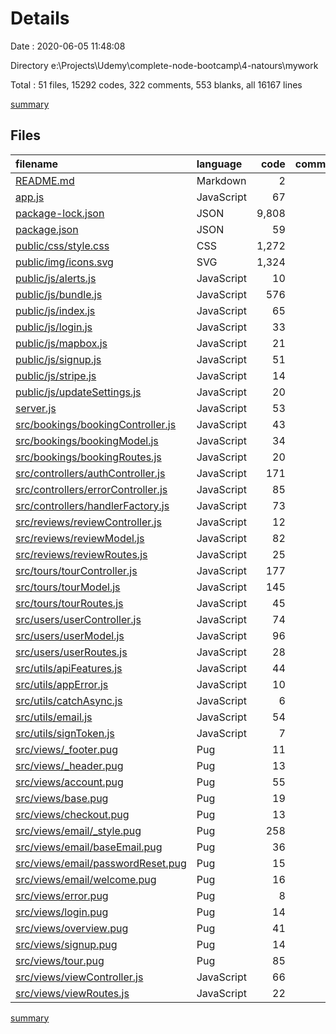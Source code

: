 # Details

Date : 2020-06-05 11:48:08

Directory e:\Projects\Udemy\complete-node-bootcamp\4-natours\mywork

Total : 51 files,  15292 codes, 322 comments, 553 blanks, all 16167 lines

[summary](results.md)

## Files
| filename | language | code | comment | blank | total |
| :--- | :--- | ---: | ---: | ---: | ---: |
| [README.md](/README.md) | Markdown | 2 | 0 | 2 | 4 |
| [app.js](/app.js) | JavaScript | 67 | 31 | 32 | 130 |
| [package-lock.json](/package-lock.json) | JSON | 9,808 | 0 | 1 | 9,809 |
| [package.json](/package.json) | JSON | 59 | 0 | 1 | 60 |
| [public/css/style.css](/public/css/style.css) | CSS | 1,272 | 3 | 74 | 1,349 |
| [public/img/icons.svg](/public/img/icons.svg) | SVG | 1,324 | 0 | 1 | 1,325 |
| [public/js/alerts.js](/public/js/alerts.js) | JavaScript | 10 | 1 | 2 | 13 |
| [public/js/bundle.js](/public/js/bundle.js) | JavaScript | 576 | 0 | 16 | 592 |
| [public/js/index.js](/public/js/index.js) | JavaScript | 65 | 5 | 15 | 85 |
| [public/js/login.js](/public/js/login.js) | JavaScript | 33 | 2 | 5 | 40 |
| [public/js/mapbox.js](/public/js/mapbox.js) | JavaScript | 21 | 6 | 6 | 33 |
| [public/js/signup.js](/public/js/signup.js) | JavaScript | 51 | 2 | 7 | 60 |
| [public/js/stripe.js](/public/js/stripe.js) | JavaScript | 14 | 2 | 4 | 20 |
| [public/js/updateSettings.js](/public/js/updateSettings.js) | JavaScript | 20 | 1 | 4 | 25 |
| [server.js](/server.js) | JavaScript | 53 | 13 | 11 | 77 |
| [src/bookings/bookingController.js](/src/bookings/bookingController.js) | JavaScript | 43 | 6 | 12 | 61 |
| [src/bookings/bookingModel.js](/src/bookings/bookingModel.js) | JavaScript | 34 | 0 | 5 | 39 |
| [src/bookings/bookingRoutes.js](/src/bookings/bookingRoutes.js) | JavaScript | 20 | 0 | 7 | 27 |
| [src/controllers/authController.js](/src/controllers/authController.js) | JavaScript | 171 | 60 | 48 | 279 |
| [src/controllers/errorController.js](/src/controllers/errorController.js) | JavaScript | 85 | 17 | 19 | 121 |
| [src/controllers/handlerFactory.js](/src/controllers/handlerFactory.js) | JavaScript | 73 | 4 | 15 | 92 |
| [src/reviews/reviewController.js](/src/reviews/reviewController.js) | JavaScript | 12 | 6 | 9 | 27 |
| [src/reviews/reviewModel.js](/src/reviews/reviewModel.js) | JavaScript | 82 | 25 | 15 | 122 |
| [src/reviews/reviewRoutes.js](/src/reviews/reviewRoutes.js) | JavaScript | 25 | 1 | 6 | 32 |
| [src/tours/tourController.js](/src/tours/tourController.js) | JavaScript | 177 | 12 | 37 | 226 |
| [src/tours/tourModel.js](/src/tours/tourModel.js) | JavaScript | 145 | 31 | 22 | 198 |
| [src/tours/tourRoutes.js](/src/tours/tourRoutes.js) | JavaScript | 45 | 8 | 14 | 67 |
| [src/users/userController.js](/src/users/userController.js) | JavaScript | 74 | 28 | 26 | 128 |
| [src/users/userModel.js](/src/users/userModel.js) | JavaScript | 96 | 19 | 21 | 136 |
| [src/users/userRoutes.js](/src/users/userRoutes.js) | JavaScript | 28 | 3 | 11 | 42 |
| [src/utils/apiFeatures.js](/src/utils/apiFeatures.js) | JavaScript | 44 | 2 | 11 | 57 |
| [src/utils/appError.js](/src/utils/appError.js) | JavaScript | 10 | 7 | 6 | 23 |
| [src/utils/catchAsync.js](/src/utils/catchAsync.js) | JavaScript | 6 | 1 | 2 | 9 |
| [src/utils/email.js](/src/utils/email.js) | JavaScript | 54 | 4 | 9 | 67 |
| [src/utils/signToken.js](/src/utils/signToken.js) | JavaScript | 7 | 0 | 3 | 10 |
| [src/views/_footer.pug](/src/views/_footer.pug) | Pug | 11 | 0 | 0 | 11 |
| [src/views/_header.pug](/src/views/_header.pug) | Pug | 13 | 2 | 2 | 17 |
| [src/views/account.pug](/src/views/account.pug) | Pug | 55 | 3 | 7 | 65 |
| [src/views/base.pug](/src/views/base.pug) | Pug | 19 | 3 | 6 | 28 |
| [src/views/checkout.pug](/src/views/checkout.pug) | Pug | 13 | 0 | 1 | 14 |
| [src/views/email/_style.pug](/src/views/email/_style.pug) | Pug | 258 | 0 | 0 | 258 |
| [src/views/email/baseEmail.pug](/src/views/email/baseEmail.pug) | Pug | 36 | 2 | 7 | 45 |
| [src/views/email/passwordReset.pug](/src/views/email/passwordReset.pug) | Pug | 15 | 0 | 1 | 16 |
| [src/views/email/welcome.pug](/src/views/email/welcome.pug) | Pug | 16 | 0 | 1 | 17 |
| [src/views/error.pug](/src/views/error.pug) | Pug | 8 | 0 | 1 | 9 |
| [src/views/login.pug](/src/views/login.pug) | Pug | 14 | 6 | 2 | 22 |
| [src/views/overview.pug](/src/views/overview.pug) | Pug | 41 | 0 | 4 | 45 |
| [src/views/signup.pug](/src/views/signup.pug) | Pug | 14 | 0 | 1 | 15 |
| [src/views/tour.pug](/src/views/tour.pug) | Pug | 85 | 2 | 22 | 109 |
| [src/views/viewController.js](/src/views/viewController.js) | JavaScript | 66 | 4 | 14 | 84 |
| [src/views/viewRoutes.js](/src/views/viewRoutes.js) | JavaScript | 22 | 0 | 5 | 27 |

[summary](results.md)